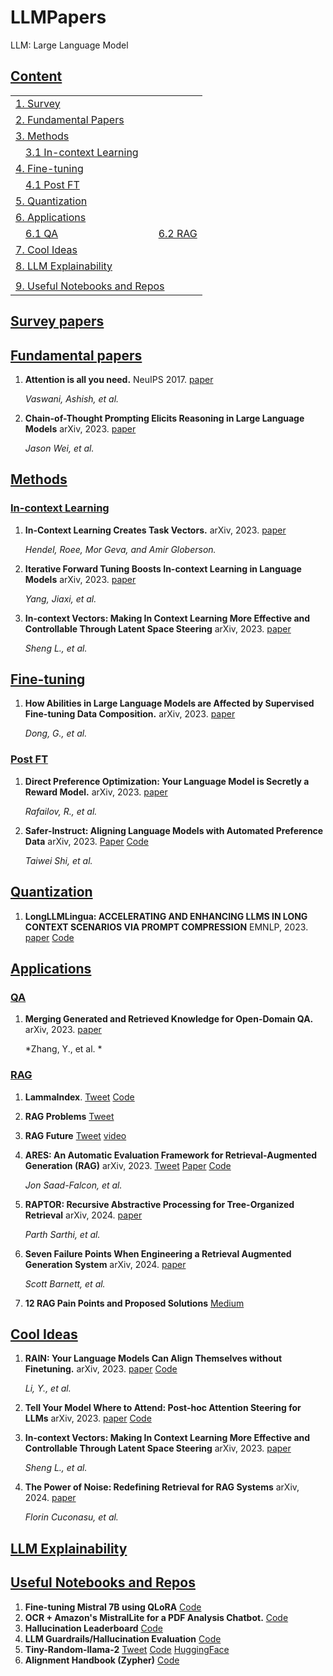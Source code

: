 # LLMPapers

LLM: Large Language Model

## [Content](#content)

<table>
<tr><td colspan="2"><a href="#survey-papers">1. Survey</a></td></tr> 
<tr><td colspan="2"><a href="#fundamental-papers">2. Fundamental Papers</a></td></tr> 
<tr><td colspan="2"><a href="#methods">3. Methods</a></td></tr>
<tr>
    <td>&emsp;<a href="#in-context learning">3.1 In-context Learning</a></td>
    <td></td>
</tr>
<tr><td colspan="2"><a href="#fine-tuning">4. Fine-tuning</a></td></tr>
<tr>
    <td>&emsp;<a href="#post-ft">4.1 Post FT</a></td>
    <td></td>
</tr>
<tr><td colspan="2"><a href="#quantization">5. Quantization</a></td></tr>
<tr><td colspan="2"><a href="#applications">6. Applications</a></td></tr> 
<tr>
    <td>&emsp;<a href="#qa">6.1 QA</a></td>
    <td>&emsp;<a href="#rag">6.2 RAG</a></td>
</tr>
<tr><td colspan="2"><a href="#cool-ideas">7. Cool Ideas</a></td></tr>
<tr><td colspan="2"><a href="#llm-explainability">8. LLM Explainability</a></td></tr>
<tr>
    <td></td>
    <td></td>
</tr>
<tr><td colspan="2"><a href="#useful-notebooks and repos">9. Useful Notebooks and Repos</a></td></tr>
</table>

## [Survey papers](#content)


## [Fundamental papers](#content)
1. **Attention is all you need.** NeuIPS 2017. [paper](https://proceedings.neurips.cc/paper/2017/file/3f5ee243547dee91fbd053c1c4a845aa-Paper.pdf)

    *Vaswani, Ashish, et al.*

1. **Chain-of-Thought Prompting Elicits Reasoning in Large Language Models** arXiv, 2023. [paper](https://arxiv.org/pdf/2201.11903.pdf)

	*Jason Wei, et al.*

   
## [Methods](#content)   

### [In-context Learning](#content)
1. **In-Context Learning Creates Task Vectors.** arXiv, 2023. [paper](https://arxiv.org/pdf/2310.15916.pdf)

   *Hendel, Roee, Mor Geva, and Amir Globerson.*
   
1. **Iterative Forward Tuning Boosts In-context Learning in Language Models** arXiv, 2023. [paper](https://arxiv.org/pdf/2305.13016.pdf)

   *Yang, Jiaxi, et al.*

1. **In-context Vectors: Making In Context Learning More Effective and Controllable Through Latent Space Steering** arXiv, 2023. [paper](https://arxiv.org/abs/2311.06668)

	*Sheng L., et al.*

## [Fine-tuning](#content) 
1.  **How Abilities in Large Language Models are Affected by Supervised Fine-tuning Data Composition.** arXiv, 2023. [paper](https://arxiv.org/pdf/2310.05492.pdf)
	
 	*Dong, G., et al.*


### [Post FT](#content) 

1. **Direct Preference Optimization: Your Language Model is Secretly a Reward
  Model.** arXiv, 2023. [paper](https://arxiv.org/pdf/2305.18290.pdf)

    *Rafailov, R., et al.*

1. **Safer-Instruct: Aligning Language Models with Automated Preference Data** arXiv, 2023. [Paper](https://arxiv.org/pdf/2311.08685.pdf) [Code](https://github.com/uscnlp-lime/safer-instruct)

   *Taiwei Shi, et al.*


## [Quantization](#content)  
1. **LongLLMLingua: ACCELERATING AND ENHANCING LLMS IN LONG CONTEXT SCENARIOS VIA PROMPT COMPRESSION** EMNLP, 2023. [paper](https://arxiv.org/pdf/2310.06839.pdf) [Code](https://github.com/microsoft/LLMLingua)

## [Applications](#content)  

### [QA](#content)
1. **Merging Generated and Retrieved Knowledge for Open-Domain QA.** arXiv, 2023. [paper](https://arxiv.org/pdf/2310.14393.pdf)

   *Zhang, Y., et al. *

### [RAG](#content)
1. **LammaIndex**. [Tweet](https://x.com/jerryjliu0/status/1724837344543695185?s=20) [Code](https://github.com/run-llama/llama_index)
1. **RAG Problems** [Tweet](https://x.com/IntuitMachine/status/1724811179418079242?s=20)
1. **RAG Future** [Tweet](https://x.com/CShorten30/status/1724443501146902876?s=20) [video](https://t.co/qVaLmYg8D4)
1. **ARES: An Automatic Evaluation Framework for Retrieval-Augmented Generation (RAG)** arXiv, 2023. [Tweet](https://x.com/JonSaadFalcon/status/1724998954402935061?s=20) [Paper](https://arxiv.org/pdf/2311.09476.pdf) [Code](https://github.com/stanford-futuredata/ARES/)

   *Jon Saad-Falcon, et al.*
1. **RAPTOR: Recursive Abstractive Processing for Tree-Organized Retrieval** arXiv, 2024. [paper](https://arxiv.org/pdf/2401.18059.pdf)
	
 	*Parth Sarthi, et al.*

1. **Seven Failure Points When Engineering a Retrieval Augmented Generation System** arXiv, 2024. [paper](https://arxiv.org/pdf/2401.05856.pdf)
	
 	*Scott Barnett, et al.*

1. **12 RAG Pain Points and Proposed Solutions** [Medium](https://medium.com/towards-data-science/12-rag-pain-points-and-proposed-solutions-43709939a28c)
	
## [Cool Ideas](#content)  
1. **RAIN: Your Language Models Can Align Themselves without Finetuning.** arXiv, 2023. [paper](https://arxiv.org/pdf/2309.07124.pdf) [Code](https://github.com/SafeAILab/RAIN)

   *Li, Y., et al.*

1. **Tell Your Model Where to Attend: Post-hoc Attention Steering for LLMs** arXiv, 2023. [paper](https://arxiv.org/pdf/2311.02262.pdf) [Code](https://github.com/QingruZhang/PASTA)

1. **In-context Vectors: Making In Context Learning More Effective and Controllable Through Latent Space Steering** arXiv, 2023. [paper](https://arxiv.org/abs/2311.06668)

	*Sheng L., et al.*

1. **The Power of Noise: Redefining Retrieval for RAG Systems** arXiv, 2024. [paper](https://arxiv.org/pdf/2401.14887.pdf)

	*Florin Cuconasu, et al.* 

## [LLM Explainability](#content)  

## [Useful Notebooks and Repos](#content)  
1. **Fine-tuning Mistral 7B using QLoRA** [Code](https://github.com/brevdev/notebooks/blob/main/mistral-finetune.ipynb)
1. **OCR + Amazon's MistralLite for a PDF Analysis Chatbot.** [Code](https://github.com/brevdev/notebooks/blob/main/ocr-pdf-analysis.ipynb)
1. **Hallucination Leaderboard** [Code](https://github.com/vectara/hallucination-leaderboard/)
1. **LLM Guardrails/Hallucination Evaluation** [Code](https://confluence.ext.net.nokia.com/pages/viewpage.action?pageId=1578607869)
1. **Tiny-Random-llama-2** [Tweet](https://x.com/StasBekman/status/1724519457790509310?s=20) [Code](https://github.com/stas00/ml-engineering/blob/master/transformers/make-tiny-models.md) [HuggingFace](https://huggingface.co/stas/tiny-random-llama-2/blob/main/make_tiny_model.py)
1. **Alignment Handbook (Zypher)** [Code](https://github.com/huggingface/alignment-handbook)

